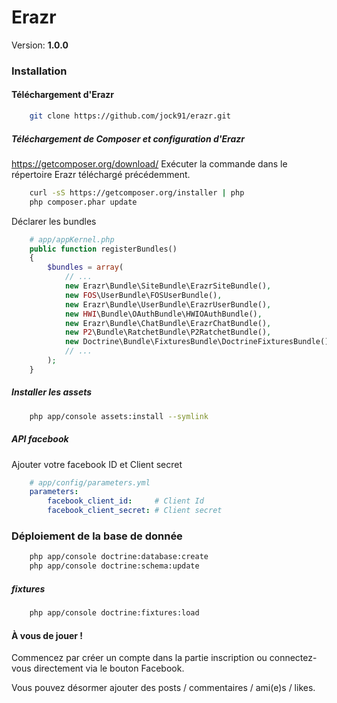 Erazr
===============

Version: **1.0.0**


### Installation

#### Téléchargement d'Erazr

```bash
    git clone https://github.com/jock91/erazr.git
```

##### Téléchargement de Composer et configuration d'Erazr
https://getcomposer.org/download/
Exécuter la commande dans le répertoire Erazr téléchargé précédemment.
```bash
    curl -sS https://getcomposer.org/installer | php
    php composer.phar update
```
Déclarer les bundles
```php
    # app/appKernel.php
    public function registerBundles()
    {
        $bundles = array(
            // ...
            new Erazr\Bundle\SiteBundle\ErazrSiteBundle(),
            new FOS\UserBundle\FOSUserBundle(),
            new Erazr\Bundle\UserBundle\ErazrUserBundle(),
            new HWI\Bundle\OAuthBundle\HWIOAuthBundle(),
            new Erazr\Bundle\ChatBundle\ErazrChatBundle(),
            new P2\Bundle\RatchetBundle\P2RatchetBundle(),
            new Doctrine\Bundle\FixturesBundle\DoctrineFixturesBundle(),
            // ...
        );
    }
```
##### Installer les assets
```bash
    php app/console assets:install --symlink
```

##### API facebook
Ajouter votre facebook ID et Client secret
```yaml
    # app/config/parameters.yml
    parameters:
        facebook_client_id:     # Client Id
        facebook_client_secret: # Client secret
```

### Déploiement de la base de donnée

```bash
    php app/console doctrine:database:create
    php app/console doctrine:schema:update 
```
##### fixtures
```bash
    php app/console doctrine:fixtures:load
```

#### À vous de jouer ! 

Commencez par créer un compte dans la partie inscription ou connectez-vous directement via le bouton Facebook.

Vous pouvez désormer ajouter des posts / commentaires / ami(e)s / likes.
